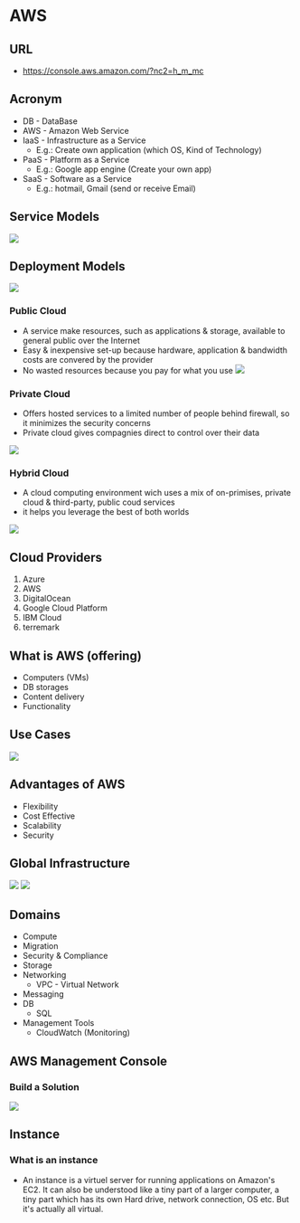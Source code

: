 # AWS

## URL
* https://console.aws.amazon.com/?nc2=h_m_mc

## Acronym
* DB - DataBase
* AWS - Amazon Web Service
* IaaS - Infrastructure as a Service
  * E.g.: Create own application (which OS, Kind of Technology)
* PaaS - Platform as a Service
  * E.g.: Google app engine (Create your own app)
* SaaS - Software as a Service
  * E.g.: hotmail, Gmail (send or receive Email)

## Service Models
[<img src="https://i.imgur.com/8b4A38l.png">](https://i.imgur.com/8b4A38l.png)


## Deployment Models
[<img src="https://i.imgur.com/tjzbBt2.png">](https://i.imgur.com/tjzbBt2.png)

### Public Cloud
* A service make resources, such as applications & storage, available to general public over the Internet
* Easy & inexpensive set-up because hardware, application & bandwidth costs are convered by the provider
* No wasted resources because you pay for what you use
[<img src="https://i.imgur.com/2FmHNuF.png">](https://i.imgur.com/2FmHNuF.png)

### Private Cloud
* Offers hosted services to a limited number of people behind firewall, so it minimizes the security concerns
* Private cloud gives compagnies direct to control over their data

[<img src="https://i.imgur.com/gSzGaRN.png">](https://i.imgur.com/gSzGaRN.png)

### Hybrid Cloud
* A cloud computing environment wich uses a mix of on-primises, private cloud & third-party, public coud services
* it helps you leverage the best of both worlds

[<img src="https://i.imgur.com/68CiEIZ.png">](https://i.imgur.com/68CiEIZ.png)

## Cloud Providers
1) Azure
2) AWS
3) DigitalOcean
4) Google Cloud Platform
5) IBM Cloud
6) terremark

## What is AWS (offering)
* Computers (VMs)
* DB storages
* Content delivery
* Functionality

## Use Cases
[<img src="https://i.imgur.com/S4Lvztf.png">](https://i.imgur.com/S4Lvztf.png)

## Advantages of AWS
* Flexibility
* Cost Effective
* Scalability
* Security

## Global Infrastructure
[<img src="https://i.imgur.com/lCGuSo1.png">](https://i.imgur.com/lCGuSo1.png)
[<img src="https://i.imgur.com/SwSyGxB.png">](https://i.imgur.com/SwSyGxB.png)

## Domains
* Compute
* Migration
* Security & Compliance
* Storage
* Networking
  * VPC - Virtual Network
* Messaging
* DB
  * SQL
* Management Tools
  * CloudWatch (Monitoring)

## AWS Management Console
### Build a Solution
[<img src="https://i.imgur.com/4iBi8ig.png">](https://i.imgur.com/4iBi8ig.png)

## Instance
### What is an instance
* An instance is a virtuel server for running applications on Amazon's EC2. It can also be understood like
a tiny part of a larger computer, a tiny part which has its own Hard drive, network connection, OS etc. 
But it's actually all virtual.

